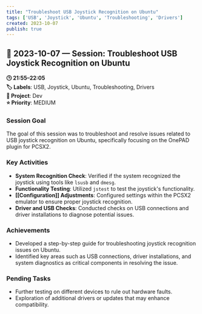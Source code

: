 ```yaml
---
title: "Troubleshoot USB Joystick Recognition on Ubuntu"
tags: ['USB', 'Joystick', 'Ubuntu', 'Troubleshooting', 'Drivers']
created: 2023-10-07
publish: true
---
```


## 📅 2023-10-07 — Session: Troubleshoot USB Joystick Recognition on Ubuntu

**🕒 21:55–22:05**  
**🏷️ Labels**: USB, Joystick, Ubuntu, Troubleshooting, Drivers  
**📂 Project**: Dev  
**⭐ Priority**: MEDIUM  


### Session Goal
The goal of this session was to troubleshoot and resolve issues related to USB joystick recognition on Ubuntu, specifically focusing on the OnePAD plugin for PCSX2.

### Key Activities
- **System Recognition Check**: Verified if the system recognized the joystick using tools like `lsusb` and `dmesg`.
- **Functionality Testing**: Utilized `jstest` to test the joystick's functionality.
- **[[Configuration]] Adjustments**: Configured settings within the PCSX2 emulator to ensure proper joystick recognition.
- **Driver and USB Checks**: Conducted checks on USB connections and driver installations to diagnose potential issues.

### Achievements
- Developed a step-by-step guide for troubleshooting joystick recognition issues on Ubuntu.
- Identified key areas such as USB connections, driver installations, and system diagnostics as critical components in resolving the issue.

### Pending Tasks
- Further testing on different devices to rule out hardware faults.
- Exploration of additional drivers or updates that may enhance compatibility.
